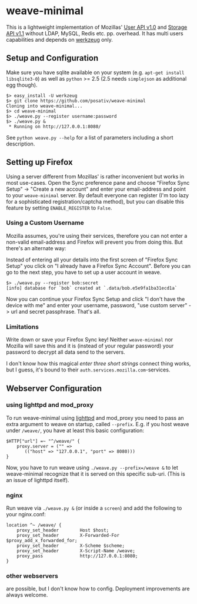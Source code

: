 weave-minimal
=============

This is a lightweight implementation of Mozillas' [User API v1.0][1] and
[Storage API v1.1][2] without LDAP, MySQL, Redis etc. pp. overhead. It has
multi users capabilities and depends on [werkzeug][3] only.

[1]: http://docs.services.mozilla.com/reg/apis.html
[2]: http://docs.services.mozilla.com/storage/apis-1.1.html
[3]: http://werkzeug.pocoo.org/

Setup and Configuration
-----------------------

Make sure you have sqlite available on your system (e.g. `apt-get install libsqlite3-0`)
as well as `python` >= 2.5 (2.5 needs `simplejson` as additional egg though).

    $> easy_install -U werkzeug
    $> git clone https://github.com/posativ/weave-minimal
    Cloning into weave-minimal...
    $> cd weave-minimal
    $> ./weave.py --register username:password
    $> ./weave.py &
     * Running on http://127.0.0.1:8080/

See `python weave.py --help` for a list of parameters including a short description.


Setting up Firefox
------------------

Using a server different from Mozillas' is rather inconvenient but works in
most use-cases. Open the Sync preference pane and choose "Firefox Sync Setup"
-> "Create a new account" and enter your email-address and point to your
`weave-minimal` server. By default everyone can register (I'm too lazy for a
sophisticated registration/captcha method), but you can disable this feature
by setting `ENABLE_REGISTER` to `False`.

### Using a Custom Username

Mozilla assumes, you're using their services, therefore you can not enter a
non-valid email-address and Firefox will prevent you from doing this. But there's
an alternate way:

Instead of entering all your details into the first screen of "Firefox Sync Setup"
you click on "I already have a Firefox Sync Account".
Before you can go to the next step, you have to set up a user account in weave.

    $> ./weave.py --register bob:secret
    [info] database for `bob` created at `.data/bob.e5e9fa1ba31ecd1a`

Now you can continue your Firefox Sync Setup and click "I don't have the device with me"
and enter your username, password, "use custom server" -> url and secret passphrase.
That's all.

### Limitations

Write down or save your Firefox Sync key! Neither `weave-minimal` nor Mozilla will
save this and it is (instead of your regular password) your password to decrypt all
data send to the servers.

I don't know how this magical *enter three short strings* connect thing works, but
I guess, it's bound to their `auth.services.mozilla.com`-services.


Webserver Configuration
-----------------------

### using lighttpd and mod_proxy

To run weave-minimal using [lighttpd][4] and mod_proxy you need to pass an
extra argument to weave on startup, called `--prefix`. E.g. if you host
weave under `/weave/`, you have at least this basic configuration:

    $HTTP["url"] =~ "^/weave/" {
        proxy.server = ("" =>
           (("host" => "127.0.0.1", "port" => 8080)))
    }

Now, you have to run weave using `./weave.py --prefix=/weave &` to let
weave-minimal recognize that it is served on this specific sub-uri. (This
is an issue of lighttpd itself).

### nginx

Run weave via `./weave.py &` (or inside a `screen`) and add the following to
your nginx.conf:

    location ^~ /weave/ {
        proxy_set_header        Host $host;
        proxy_set_header        X-Forwarded-For $proxy_add_x_forwarded_for;
        proxy_set_header        X-Scheme $scheme;
        proxy_set_header        X-Script-Name /weave;
        proxy_pass              http://127.0.0.1:8080;
    }

### other webservers

are possible, but I don't know how to config. Deployment improvements are
always welcome.

[4]: http://www.lighttpd.net/